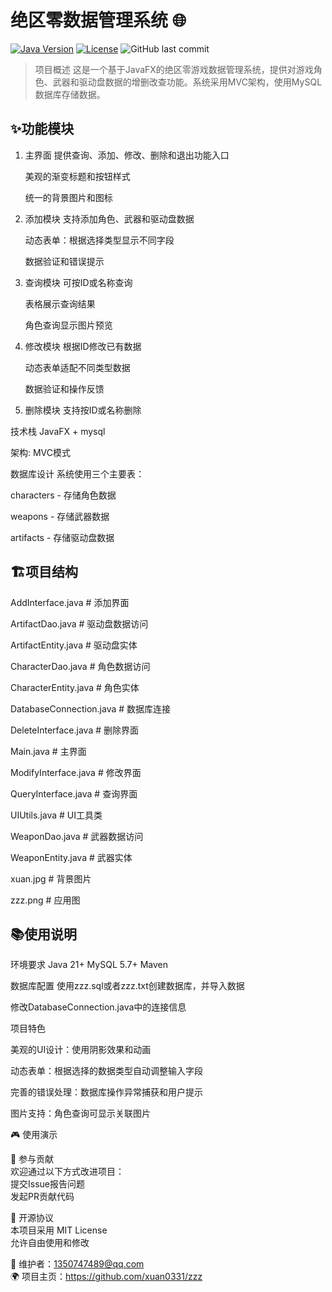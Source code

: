 # 绝区零数据管理系统 🌐

[![Java Version](https://img.shields.io/badge/Java-21%2B-blue)](https://openjdk.org/)
[![License](https://img.shields.io/badge/License-MIT-green)](LICENSE)
![GitHub last commit](https://img.shields.io/github/last-commit/xuan0331/zzz)

> 项目概述
这是一个基于JavaFX的绝区零游戏数据管理系统，提供对游戏角色、武器和驱动盘数据的增删改查功能。系统采用MVC架构，使用MySQL数据库存储数据。

## ✨功能模块
1. 主界面
   提供查询、添加、修改、删除和退出功能入口

   美观的渐变标题和按钮样式

   统一的背景图片和图标

2. 添加模块
   支持添加角色、武器和驱动盘数据

   动态表单：根据选择类型显示不同字段

   数据验证和错误提示

3. 查询模块
   可按ID或名称查询

   表格展示查询结果

   角色查询显示图片预览

4. 修改模块
   根据ID修改已有数据

   动态表单适配不同类型数据

   数据验证和操作反馈

5. 删除模块
   支持按ID或名称删除


技术栈
  JavaFX + mysql

  架构: MVC模式

数据库设计
  系统使用三个主要表：

  characters - 存储角色数据

  weapons - 存储武器数据

  artifacts - 存储驱动盘数据


## 🏗️项目结构

AddInterface.java        # 添加界面

ArtifactDao.java         # 驱动盘数据访问

ArtifactEntity.java      # 驱动盘实体

CharacterDao.java        # 角色数据访问

CharacterEntity.java     # 角色实体

DatabaseConnection.java  # 数据库连接

DeleteInterface.java     # 删除界面

Main.java                # 主界面

ModifyInterface.java     # 修改界面

QueryInterface.java      # 查询界面

UIUtils.java             # UI工具类

WeaponDao.java           # 武器数据访问

WeaponEntity.java        # 武器实体

xuan.jpg                 # 背景图片

zzz.png                  # 应用图


## 📚使用说明

环境要求
Java 21+   MySQL 5.7+  Maven

数据库配置
使用zzz.sql或者zzz.txt创建数据库，并导入数据

修改DatabaseConnection.java中的连接信息

项目特色

美观的UI设计：使用阴影效果和动画

动态表单：根据选择的数据类型自动调整输入字段

完善的错误处理：数据库操作异常捕获和用户提示

图片支持：角色查询可显示关联图片

🎮 使用演示



🤝 参与贡献  
欢迎通过以下方式改进项目：  
提交Issue报告问题  
发起PR贡献代码  

📜 开源协议  
本项目采用 MIT License  
允许自由使用和修改

📧 维护者：1350747489@qq.com  
🌍 项目主页：https://github.com/xuan0331/zzz
